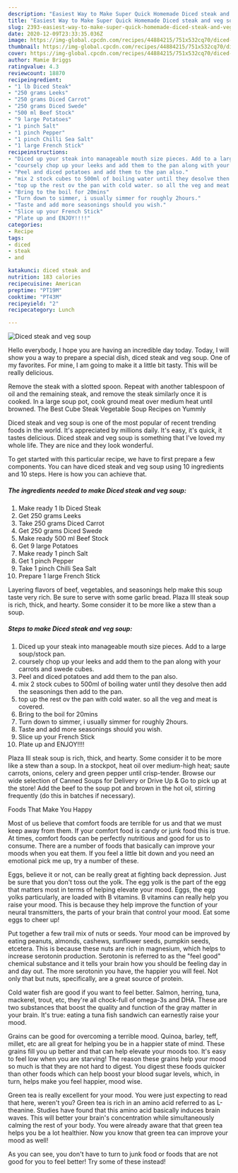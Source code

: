 ```yaml
---
description: "Easiest Way to Make Super Quick Homemade Diced steak and veg soup"
title: "Easiest Way to Make Super Quick Homemade Diced steak and veg soup"
slug: 2393-easiest-way-to-make-super-quick-homemade-diced-steak-and-veg-soup
date: 2020-12-09T23:33:35.036Z
image: https://img-global.cpcdn.com/recipes/44884215/751x532cq70/diced-steak-and-veg-soup-recipe-main-photo.jpg
thumbnail: https://img-global.cpcdn.com/recipes/44884215/751x532cq70/diced-steak-and-veg-soup-recipe-main-photo.jpg
cover: https://img-global.cpcdn.com/recipes/44884215/751x532cq70/diced-steak-and-veg-soup-recipe-main-photo.jpg
author: Mamie Briggs
ratingvalue: 4.3
reviewcount: 18870
recipeingredient:
- "1 lb Diced Steak"
- "250 grams Leeks"
- "250 grams Diced Carrot"
- "250 grams Diced Swede"
- "500 ml Beef Stock"
- "9 large Potatoes"
- "1 pinch Salt"
- "1 pinch Pepper"
- "1 pinch Chilli Sea Salt"
- "1 large French Stick"
recipeinstructions:
- "Diced up your steak into manageable mouth size pieces. Add to a large soup/stock pan."
- "coursely chop up your leeks and add them to the pan along with your carrots and swede cubes."
- "Peel and diced potatoes and add them to the pan also."
- "mix 2 stock cubes to 500ml of boiling water until they desolve then add the seasonings then add to the pan."
- "top up the rest ov the pan with cold water. so all the veg and meat is covered."
- "Bring to the boil for 20mins"
- "Turn down to simmer, i usually simmer for roughly 2hours."
- "Taste and add more seasonings should you wish."
- "Slice up your French Stick"
- "Plate up and ENJOY!!!!"
categories:
- Recipe
tags:
- diced
- steak
- and

katakunci: diced steak and 
nutrition: 183 calories
recipecuisine: American
preptime: "PT19M"
cooktime: "PT43M"
recipeyield: "2"
recipecategory: Lunch

---
```



![Diced steak and veg soup](https://img-global.cpcdn.com/recipes/44884215/751x532cq70/diced-steak-and-veg-soup-recipe-main-photo.jpg)

Hello everybody, I hope you are having an incredible day today. Today, I will show you a way to prepare a special dish, diced steak and veg soup. One of my favorites. For mine, I am going to make it a little bit tasty. This will be really delicious.

Remove the steak with a slotted spoon. Repeat with another tablespoon of oil and the remaining steak, and remove the steak similarly once it is cooked. In a large soup pot, cook ground meat over medium heat until browned. The Best Cube Steak Vegetable Soup Recipes on Yummly

Diced steak and veg soup is one of the most popular of recent trending foods in the world. It's appreciated by millions daily. It's easy, it's quick, it tastes delicious. Diced steak and veg soup is something that I've loved my whole life. They are nice and they look wonderful.


To get started with this particular recipe, we have to first prepare a few components. You can have diced steak and veg soup using 10 ingredients and 10 steps. Here is how you can achieve that.

<!--inarticleads1-->

##### The ingredients needed to make Diced steak and veg soup:

1. Make ready 1 lb Diced Steak
1. Get 250 grams Leeks
1. Take 250 grams Diced Carrot
1. Get 250 grams Diced Swede
1. Make ready 500 ml Beef Stock
1. Get 9 large Potatoes
1. Make ready 1 pinch Salt
1. Get 1 pinch Pepper
1. Take 1 pinch Chilli Sea Salt
1. Prepare 1 large French Stick


Layering flavors of beef, vegetables, and seasonings help make this soup taste very rich. Be sure to serve with some garlic bread. Plaza III steak soup is rich, thick, and hearty. Some consider it to be more like a stew than a soup. 

<!--inarticleads2-->

##### Steps to make Diced steak and veg soup:

1. Diced up your steak into manageable mouth size pieces. Add to a large soup/stock pan.
1. coursely chop up your leeks and add them to the pan along with your carrots and swede cubes.
1. Peel and diced potatoes and add them to the pan also.
1. mix 2 stock cubes to 500ml of boiling water until they desolve then add the seasonings then add to the pan.
1. top up the rest ov the pan with cold water. so all the veg and meat is covered.
1. Bring to the boil for 20mins
1. Turn down to simmer, i usually simmer for roughly 2hours.
1. Taste and add more seasonings should you wish.
1. Slice up your French Stick
1. Plate up and ENJOY!!!!


Plaza III steak soup is rich, thick, and hearty. Some consider it to be more like a stew than a soup. In a stockpot, heat oil over medium-high heat; saute carrots, onions, celery and green pepper until crisp-tender. Browse our wide selection of Canned Soups for Delivery or Drive Up &amp; Go to pick up at the store! Add the beef to the soup pot and brown in the hot oil, stirring frequently (do this in batches if necessary). 

Foods That Make You Happy


Most of us believe that comfort foods are terrible for us and that we must keep away from them. If your comfort food is candy or junk food this is true. At times, comfort foods can be perfectly nutritious and good for us to consume. There are a number of foods that basically can improve your moods when you eat them. If you feel a little bit down and you need an emotional pick me up, try a number of these.

Eggs, believe it or not, can be really great at fighting back depression. Just be sure that you don't toss out the yolk. The egg yolk is the part of the egg that matters most in terms of helping elevate your mood. Eggs, the egg yolks particularly, are loaded with B vitamins. B vitamins can really help you raise your mood. This is because they help improve the function of your neural transmitters, the parts of your brain that control your mood. Eat some eggs to cheer up!

Put together a few trail mix of nuts or seeds. Your mood can be improved by eating peanuts, almonds, cashews, sunflower seeds, pumpkin seeds, etcetera. This is because these nuts are rich in magnesium, which helps to increase serotonin production. Serotonin is referred to as the "feel good" chemical substance and it tells your brain how you should be feeling day in and day out. The more serotonin you have, the happier you will feel. Not only that but nuts, specifically, are a great source of protein.

Cold water fish are good if you want to feel better. Salmon, herring, tuna, mackerel, trout, etc, they're all chock-full of omega-3s and DHA. These are two substances that boost the quality and function of the gray matter in your brain. It's true: eating a tuna fish sandwich can earnestly raise your mood. 

Grains can be good for overcoming a terrible mood. Quinoa, barley, teff, millet, etc are all great for helping you be in a happier state of mind. These grains fill you up better and that can help elevate your moods too. It's easy to feel low when you are starving! The reason these grains help your mood so much is that they are not hard to digest. You digest these foods quicker than other foods which can help boost your blood sugar levels, which, in turn, helps make you feel happier, mood wise.

Green tea is really excellent for your mood. You were just expecting to read that here, weren't you? Green tea is rich in an amino acid referred to as L-theanine. Studies have found that this amino acid basically induces brain waves. This will better your brain's concentration while simultaneously calming the rest of your body. You were already aware that that green tea helps you be a lot healthier. Now you know that green tea can improve your mood as well!

As you can see, you don't have to turn to junk food or foods that are not good for you to feel better! Try some of these instead!

